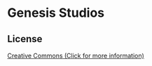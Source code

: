 # Genesis Studios

## License
[Creative Commons (Click for more information)](https://creativecommons.org/licenses/by-nc-nd/3.0/legalcode)
